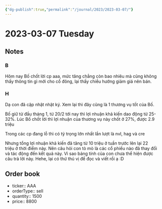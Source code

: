 ```yaml
---
{"dg-publish":true,"permalink":"/journal/2023/2023-03-07/"}
---
```


# 2023-03-07 Tuesday

## Notes

### B

Hôm nay Bố chốt lời cp aaa, mức tăng chẳng còn bao nhiêu mà cũng không thấy thông tin gì mới cho cổ đông, lại thấy chiều hướng giảm giá nên bán.

### H

Dạ con đã cập nhật nhật ký. Xem lại thì đây cũng là 1 thương vụ tốt của Bố.

Bố giữ từ đầu tháng 1, từ 20/2 tới nay thì lợi nhuận khả kiến dao động từ 25-32%. Lúc Bố chốt lời thì lợi nhuận của thương vụ này chốt ở 27%, được 2.9 triệu

Trong các cp đang lỗ thì có tỷ trọng lớn nhất lần lượt là nvl, hag và cre

Nhưng tổng lợi nhuận khả kiến đã tăng từ 10 triệu ở tuần trước lên lại 22 triệu ở thời điểm này. Nên câu hỏi con tò mò là các cổ phiếu nào đã thay đổi và tác động đến kết quả này. Vì sao bảng tính của con chưa thể hiện được câu trả lời này. Hehe, lại có thứ thú vị để đọc và viết rồi ạ :D

## Order book

- ticker:: AAA
- orderType:: sell
- quantity:: 1500
- price:: 8800

